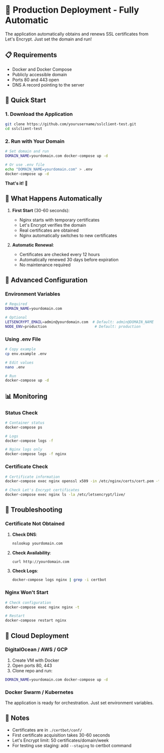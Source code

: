 # 🚀 Production Deployment - Fully Automatic

The application automatically obtains and renews SSL certificates from Let's Encrypt. Just set the domain and run!

## 📋 Requirements

- Docker and Docker Compose
- Publicly accessible domain
- Ports 80 and 443 open
- DNS A record pointing to the server

## 🚀 Quick Start

### 1. Download the Application

```bash
git clone https://github.com/yourusername/sslclient-test.git
cd sslclient-test
```

### 2. Run with Your Domain

```bash
# Set domain and run
DOMAIN_NAME=yourdomain.com docker-compose up -d

# Or use .env file
echo "DOMAIN_NAME=yourdomain.com" > .env
docker-compose up -d
```

**That's it!** 🎉

## 🔄 What Happens Automatically

1. **First Start** (30-60 seconds):
   - Nginx starts with temporary certificates
   - Let's Encrypt verifies the domain
   - Real certificates are obtained
   - Nginx automatically switches to new certificates

2. **Automatic Renewal**:
   - Certificates are checked every 12 hours
   - Automatically renewed 30 days before expiration
   - No maintenance required

## 🔧 Advanced Configuration

### Environment Variables

```bash
# Required
DOMAIN_NAME=yourdomain.com

# Optional
LETSENCRYPT_EMAIL=admin@yourdomain.com  # Default: admin@DOMAIN_NAME
NODE_ENV=production                      # Default: production
```

### Using .env File

```bash
# Copy example
cp env.example .env

# Edit values
nano .env

# Run
docker-compose up -d
```

## 📊 Monitoring

### Status Check

```bash
# Container status
docker-compose ps

# Logs
docker-compose logs -f

# Nginx logs only
docker-compose logs -f nginx
```

### Certificate Check

```bash
# Certificate information
docker-compose exec nginx openssl x509 -in /etc/nginx/certs/cert.pem -text -noout

# Check Let's Encrypt certificates
docker-compose exec nginx ls -la /etc/letsencrypt/live/
```

## 🚨 Troubleshooting

### Certificate Not Obtained

1. **Check DNS**:
   ```bash
   nslookup yourdomain.com
   ```

2. **Check Availability**:
   ```bash
   curl http://yourdomain.com
   ```

3. **Check Logs**:
   ```bash
   docker-compose logs nginx | grep -i certbot
   ```

### Nginx Won't Start

```bash
# Check configuration
docker-compose exec nginx nginx -t

# Restart
docker-compose restart nginx
```

## 🐳 Cloud Deployment

### DigitalOcean / AWS / GCP

1. Create VM with Docker
2. Open ports 80, 443
3. Clone repo and run:

```bash
DOMAIN_NAME=yourdomain.com docker-compose up -d
```

### Docker Swarm / Kubernetes

The application is ready for orchestration. Just set environment variables.

## 📝 Notes

- Certificates are in `./certbot/conf/`
- First certificate acquisition takes 30-60 seconds
- Let's Encrypt limit: 50 certificates/domain/week
- For testing use staging: add `--staging` to certbot command 